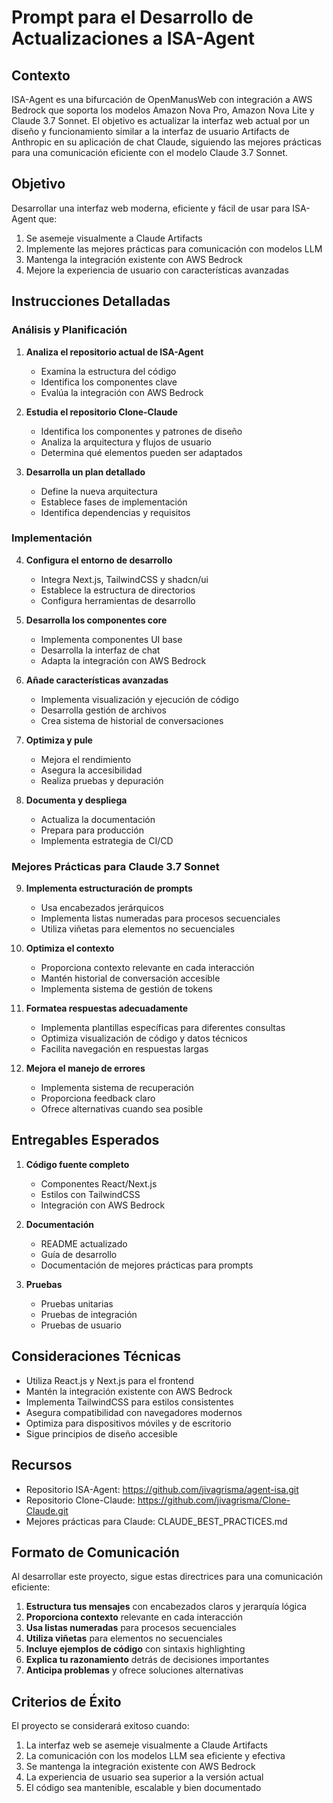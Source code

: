 # Prompt para el Desarrollo de Actualizaciones a ISA-Agent

## Contexto

ISA-Agent es una bifurcación de OpenManusWeb con integración a AWS Bedrock que soporta los modelos Amazon Nova Pro, Amazon Nova Lite y Claude 3.7 Sonnet. El objetivo es actualizar la interfaz web actual por un diseño y funcionamiento similar a la interfaz de usuario Artifacts de Anthropic en su aplicación de chat Claude, siguiendo las mejores prácticas para una comunicación eficiente con el modelo Claude 3.7 Sonnet.

## Objetivo

Desarrollar una interfaz web moderna, eficiente y fácil de usar para ISA-Agent que:
1. Se asemeje visualmente a Claude Artifacts
2. Implemente las mejores prácticas para comunicación con modelos LLM
3. Mantenga la integración existente con AWS Bedrock
4. Mejore la experiencia de usuario con características avanzadas

## Instrucciones Detalladas

### Análisis y Planificación

1. **Analiza el repositorio actual de ISA-Agent**
   - Examina la estructura del código
   - Identifica los componentes clave
   - Evalúa la integración con AWS Bedrock

2. **Estudia el repositorio Clone-Claude**
   - Identifica los componentes y patrones de diseño
   - Analiza la arquitectura y flujos de usuario
   - Determina qué elementos pueden ser adaptados

3. **Desarrolla un plan detallado**
   - Define la nueva arquitectura
   - Establece fases de implementación
   - Identifica dependencias y requisitos

### Implementación

4. **Configura el entorno de desarrollo**
   - Integra Next.js, TailwindCSS y shadcn/ui
   - Establece la estructura de directorios
   - Configura herramientas de desarrollo

5. **Desarrolla los componentes core**
   - Implementa componentes UI base
   - Desarrolla la interfaz de chat
   - Adapta la integración con AWS Bedrock

6. **Añade características avanzadas**
   - Implementa visualización y ejecución de código
   - Desarrolla gestión de archivos
   - Crea sistema de historial de conversaciones

7. **Optimiza y pule**
   - Mejora el rendimiento
   - Asegura la accesibilidad
   - Realiza pruebas y depuración

8. **Documenta y despliega**
   - Actualiza la documentación
   - Prepara para producción
   - Implementa estrategia de CI/CD

### Mejores Prácticas para Claude 3.7 Sonnet

9. **Implementa estructuración de prompts**
   - Usa encabezados jerárquicos
   - Implementa listas numeradas para procesos secuenciales
   - Utiliza viñetas para elementos no secuenciales

10. **Optimiza el contexto**
    - Proporciona contexto relevante en cada interacción
    - Mantén historial de conversación accesible
    - Implementa sistema de gestión de tokens

11. **Formatea respuestas adecuadamente**
    - Implementa plantillas específicas para diferentes consultas
    - Optimiza visualización de código y datos técnicos
    - Facilita navegación en respuestas largas

12. **Mejora el manejo de errores**
    - Implementa sistema de recuperación
    - Proporciona feedback claro
    - Ofrece alternativas cuando sea posible

## Entregables Esperados

1. **Código fuente completo**
   - Componentes React/Next.js
   - Estilos con TailwindCSS
   - Integración con AWS Bedrock

2. **Documentación**
   - README actualizado
   - Guía de desarrollo
   - Documentación de mejores prácticas para prompts

3. **Pruebas**
   - Pruebas unitarias
   - Pruebas de integración
   - Pruebas de usuario

## Consideraciones Técnicas

- Utiliza React.js y Next.js para el frontend
- Mantén la integración existente con AWS Bedrock
- Implementa TailwindCSS para estilos consistentes
- Asegura compatibilidad con navegadores modernos
- Optimiza para dispositivos móviles y de escritorio
- Sigue principios de diseño accesible

## Recursos

- Repositorio ISA-Agent: https://github.com/jivagrisma/agent-isa.git
- Repositorio Clone-Claude: https://github.com/jivagrisma/Clone-Claude.git
- Mejores prácticas para Claude: CLAUDE_BEST_PRACTICES.md

## Formato de Comunicación

Al desarrollar este proyecto, sigue estas directrices para una comunicación eficiente:

1. **Estructura tus mensajes** con encabezados claros y jerarquía lógica
2. **Proporciona contexto** relevante en cada interacción
3. **Usa listas numeradas** para procesos secuenciales
4. **Utiliza viñetas** para elementos no secuenciales
5. **Incluye ejemplos de código** con sintaxis highlighting
6. **Explica tu razonamiento** detrás de decisiones importantes
7. **Anticipa problemas** y ofrece soluciones alternativas

## Criterios de Éxito

El proyecto se considerará exitoso cuando:

1. La interfaz web se asemeje visualmente a Claude Artifacts
2. La comunicación con los modelos LLM sea eficiente y efectiva
3. Se mantenga la integración existente con AWS Bedrock
4. La experiencia de usuario sea superior a la versión actual
5. El código sea mantenible, escalable y bien documentado
